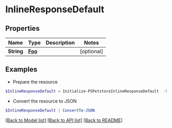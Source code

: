 # InlineResponseDefault
## Properties

Name | Type | Description | Notes
------------ | ------------- | ------------- | -------------
**String** | [**Foo**](Foo.md) |  | [optional] 

## Examples

- Prepare the resource
```powershell
$InlineResponseDefault = Initialize-PSPetstoreInlineResponseDefault  -String null
```

- Convert the resource to JSON
```powershell
$InlineResponseDefault | ConvertTo-JSON
```

[[Back to Model list]](../README.md#documentation-for-models) [[Back to API list]](../README.md#documentation-for-api-endpoints) [[Back to README]](../README.md)

